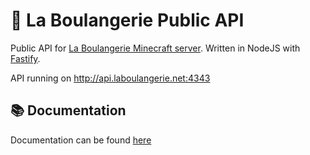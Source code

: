 # 🥖 La Boulangerie Public API

Public API for [La Boulangerie Minecraft server](https://laboulangerie.net/mc/). Written in NodeJS with [Fastify](https://www.fastify.io/).

API running on http://api.laboulangerie.net:4343

## 📚 Documentation

Documentation can be found [here](http://api.laboulangerie.net:4343/docs)
